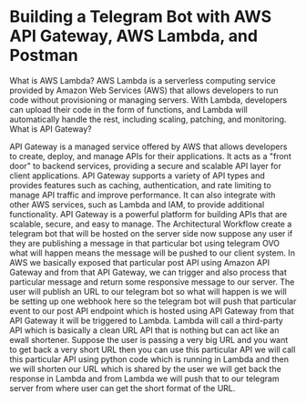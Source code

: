 
# Building a Telegram Bot with AWS API Gateway, AWS Lambda, and Postman
What is AWS Lambda?
AWS Lambda is a serverless computing service provided by Amazon Web Services (AWS) that allows developers to run code without provisioning or managing servers. With Lambda, developers can upload their code in the form of functions, and Lambda will automatically handle the rest, including scaling, patching, and monitoring.
What is API Gateway?


API Gateway is a managed service offered by AWS that allows developers to create, deploy, and manage APIs for their applications. It acts as a "front door" to backend services, providing a secure and scalable API layer for client applications. API Gateway supports a variety of API types and provides features such as caching, authentication, and rate limiting to manage API traffic and improve performance. It can also integrate with other AWS services, such as Lambda and IAM, to provide additional functionality. API Gateway is a powerful platform for building APIs that are scalable, secure, and easy to manage.
The Architectural Workflow
create a telegram bot that will be hosted on the server side now suppose any user if they are publishing a message in that particular bot using telegram OVO what will happen means the message will be pushed to our client system.
In AWS we basically exposed that particular post API using Amazon API Gateway and from that API Gateway, we can trigger and also process that particular message and return some responsive message to our server. 
The user will publish an URL to our telegram bot so what will happen is we will be setting up one webhook here so the telegram bot will push that particular event to our post API endpoint which is hosted using API Gateway from that API Gateway it will be triggered to Lambda.
Lambda will call a third-party API which is basically a clean URL API that is nothing but can act like an ewall shortener.
Suppose the user is passing a very big URL and you want to get back a very short URL then you can use this particular API we will call this particular API using python code which is running in Lambda and then we will shorten our URL which is shared by the user we will get back the response in Lambda and from Lambda we will push that to our telegram server from where user can get the short format of the URL.
